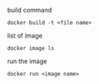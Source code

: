 build command

```
docker build -t <file name>

```
list of image
```
docker image ls
```
run the image
```
docker run <image name>
```